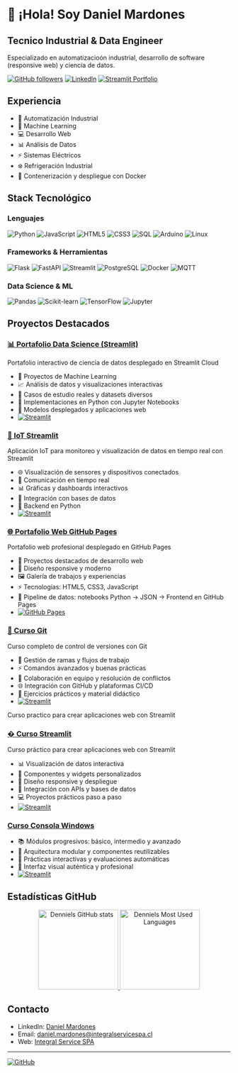 # 👋 ¡Hola!  Soy Daniel Mardones

##  Tecnico Industrial & Data Engineer
Especializado en automatizacioón industrial, desarrollo de software (responsive web) y ciencia de datos.

[![GitHub followers](https://img.shields.io/github/followers/Denniels?label=Follow&style=social)](https://github.com/Denniels)
[![LinkedIn](https://img.shields.io/badge/-LinkedIn-0077B5?style=flat&logo=LinkedIn&logoColor=white)](https://www.linkedin.com/in/daniel-andres-mardones-sanhueza-27b73777)
[![Streamlit Portfolio](https://img.shields.io/badge/-Data%20Science%20Portfolio-FF4B4B?style=flat&logo=Streamlit&logoColor=white)](https://dsportfolio-y6gztxm6cbtebqqvrbqpkb.streamlit.app/)

##  Experiencia
- 🤖 Automatización Industrial
- 🧠 Machine Learning
- 💻 Desarrollo Web
- 📊 Análisis de Datos
- ⚡ Sistemas Eléctricos
- ❄️ Refrigeración Industrial
- 🐳 Contenerización y despliegue con Docker


##  Stack Tecnológico

###  Lenguajes
![Python](https://img.shields.io/badge/-Python-3776AB?style=flat&logo=Python&logoColor=white)
![JavaScript](https://img.shields.io/badge/-JavaScript-F7DF1E?style=flat&logo=JavaScript&logoColor=black)
![HTML5](https://img.shields.io/badge/-HTML5-E34F26?style=flat&logo=HTML5&logoColor=white)
![CSS3](https://img.shields.io/badge/-CSS3-1572B6?style=flat&logo=CSS3&logoColor=white)
![SQL](https://img.shields.io/badge/-SQL-4479A1?style=flat&logo=MySQL&logoColor=white)
![Arduino](https://img.shields.io/badge/-Arduino-00979D?style=flat&logo=Arduino&logoColor=white)
![Linux](https://img.shields.io/badge/-Linux-FCC624?style=flat&logo=Linux&logoColor=black)

###  Frameworks & Herramientas
![Flask](https://img.shields.io/badge/-Flask-000000?style=flat&logo=Flask&logoColor=white)
![FastAPI](https://img.shields.io/badge/-FastAPI-009688?style=flat&logo=FastAPI&logoColor=white)
![Streamlit](https://img.shields.io/badge/-Streamlit-FF4B4B?style=flat&logo=Streamlit&logoColor=white)
![PostgreSQL](https://img.shields.io/badge/-PostgreSQL-336791?style=flat&logo=PostgreSQL&logoColor=white)
![Docker](https://img.shields.io/badge/-Docker-2496ED?style=flat&logo=Docker&logoColor=white) 
![MQTT](https://img.shields.io/badge/-MQTT-660066?style=flat&logo=MQTT&logoColor=white)

###  Data Science & ML
![Pandas](https://img.shields.io/badge/-Pandas-150458?style=flat&logo=Pandas&logoColor=white)
![Scikit-learn](https://img.shields.io/badge/-Scikit--learn-F7931E?style=flat&logo=scikit-learn&logoColor=white)
![TensorFlow](https://img.shields.io/badge/-TensorFlow-FF6F00?style=flat&logo=TensorFlow&logoColor=white)
![Jupyter](https://img.shields.io/badge/-Jupyter-F37626?style=flat&logo=Jupyter&logoColor=white)


##  Proyectos Destacados

### [📊 Portafolio Data Science (Streamlit)](https://github.com/Denniels/ds_portfolio)
Portafolio interactivo de ciencia de datos desplegado en Streamlit Cloud
- 🤖 Proyectos de Machine Learning
- 📈 Análisis de datos y visualizaciones interactivas
- 📂 Casos de estudio reales y datasets diversos
- 🐍 Implementaciones en Python con Jupyter Notebooks
- 🚀 Modelos desplegados y aplicaciones web
- [![Streamlit](https://img.shields.io/badge/-Streamlit%20Cloud-FF4B4B?style=flat&logo=Streamlit&logoColor=white)](https://dsportfolio-jm67tsp8uwfsbnpfetysnh.streamlit.app/)

### [📡 IoT Streamlit](https://github.com/Denniels/iot_streamlit)
Aplicación IoT para monitoreo y visualización de datos en tiempo real con Streamlit
- 🌐 Visualización de sensores y dispositivos conectados
- 📶 Comunicación en tiempo real
- 📊 Gráficas y dashboards interactivos
- 🔌 Integración con bases de datos
- 🐍 Backend en Python
- [![Streamlit](https://img.shields.io/badge/-Streamlit%20Cloud-FF4B4B?style=flat&logo=Streamlit&logoColor=white)](https://iotapp-jvwtoekeo73ruxn9mdhfnc.streamlit.app/)

### [🌐 Portafolio Web GitHub Pages](https://denniels.github.io/portafolio_html/)
Portafolio web profesional desplegado en GitHub Pages
- 💼 Proyectos destacados de desarrollo web
- 🎨 Diseño responsive y moderno
- 🖼️ Galería de trabajos y experiencias
- ⚡ Tecnologías: HTML5, CSS3, JavaScript
- 🔗 Pipeline de datos: notebooks Python → JSON → Frontend en GitHub Pages
- [![GitHub Pages](https://img.shields.io/badge/-GitHub%20Pages-181717?style=flat&logo=github&logoColor=white)](https://denniels.github.io/portafolio_html/)

### [🔧 Curso Git](https://github.com/Denniels/curso_git)
Curso completo de control de versiones con Git
- 🌿 Gestión de ramas y flujos de trabajo
- ⚡ Comandos avanzados y buenas prácticas
- 🤝 Colaboración en equipo y resolución de conflictos
- 🌐 Integración con GitHub y plataformas CI/CD
- 📝 Ejercicios prácticos y material didáctico
- [![Streamlit](https://img.shields.io/badge/-Streamlit%20Cloud-FF4B4B?style=flat&logo=Streamlit&logoColor=white)](https://cursogit-kq3qsbmsd2tou9rtvynkjw.streamlit.app/)

Curso practico para crear aplicaciones web con Streamlit

### [� Curso Streamlit](https://github.com/Denniels/curso-streamlit)
Curso práctico para crear aplicaciones web con Streamlit
- 📊 Visualización de datos interactiva
- 🧩 Componentes y widgets personalizados
- 📱 Diseño responsive y despliegue
- 🔌 Integración con APIs y bases de datos
- 💻 Proyectos prácticos paso a paso
- [![Streamlit](https://img.shields.io/badge/-Streamlit%20Cloud-FF4B4B?style=flat&logo=Streamlit&logoColor=white)](https://curso-app-msfruskawjdyagcfp766na.streamlit.app/)

### [ Curso Consola Windows](https://github.com/Denniels/consola_windows)
- 📚 Módulos progresivos: básico, intermedio y avanzado
- 🧩 Arquitectura modular y componentes reutilizables
- 🧪 Prácticas interactivas y evaluaciones automáticas
- 🎨 Interfaz visual auténtica y profesional
- [![Streamlit](https://img.shields.io/badge/-Streamlit%20Cloud-FF4B4B?style=flat&logo=Streamlit&logoColor=white)](https://consolawindows-amcr7vuyse2pqypnjjzbct.streamlit.app/)

##  Estadísticas GitHub

<div align="center">
  <a href="https://github.com/Denniels">
    <img height="180em" src="https://github-readme-stats.vercel.app/api?username=Denniels&show_icons=true&theme=dracula&include_all_commits=true&count_private=true" alt="Denniels GitHub stats"/>
    <img height="180em" src="https://github-readme-stats.vercel.app/api/top-langs/?username=Denniels&layout=compact&langs_count=7&theme=dracula" alt="Denniels Most Used Languages"/>
  </a>
</div>

##  Contacto

-  LinkedIn: [Daniel Mardones](https://www.linkedin.com/in/daniel-andres-mardones-sanhueza-27b73777)
-  Email: daniel.mardones@integralservicespa.cl
-  Web: [Integral Service SPA](https://integralservicespa.cl)

---
[![GitHub](https://img.shields.io/badge/-Denniels-181717?style=flat&logo=github&logoColor=white)](https://github.com/Denniels)
